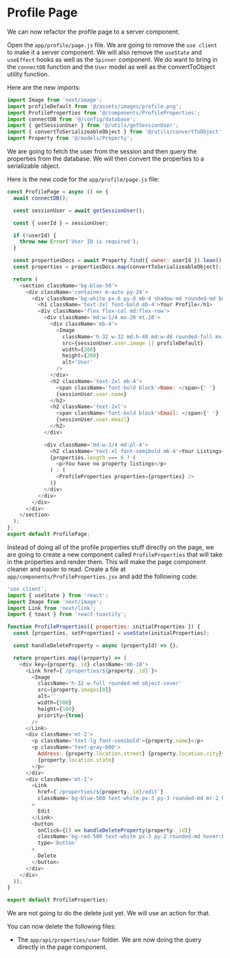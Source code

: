 # Profile Page

We can now refactor the profile page to a server component.

Open the `app/profile/page.js` file. We are going to remove the `use client` to make it a server component. We will also remove the `useState` and `useEffect` hooks as well as the `Spinner` component. We do want to bring in the `connectDB` function and the `User` model as well as the convertToObject utility function.

Here are the new imports:

```javascript
import Image from 'next/image';
import profileDefault from '@/assets/images/profile.png';
import ProfileProperties from '@/components/ProfileProperties';
import connectDB from '@/config/database';
import { getSessionUser } from '@/utils/getSessionUser';
import { convertToSerializeableObject } from '@/utils/convertToObject';
import Property from '@/models/Property';
```

We are going to fetch the user from the session and then query the properties from the database. We will then convert the properties to a serializable object.

Here is the new code for the `app/profile/page.js` file:

```javascript
const ProfilePage = async () => {
  await connectDB();

  const sessionUser = await getSessionUser();

  const { userId } = sessionUser;

  if (!userId) {
    throw new Error('User ID is required');
  }

  const propertiesDocs = await Property.find({ owner: userId }).lean();
  const properties = propertiesDocs.map(convertToSerializeableObject);

  return (
    <section className='bg-blue-50'>
      <div className='container m-auto py-24'>
        <div className='bg-white px-6 py-8 mb-4 shadow-md rounded-md border m-4 md:m-0'>
          <h1 className='text-3xl font-bold mb-4'>Your Profile</h1>
          <div className='flex flex-col md:flex-row'>
            <div className='md:w-1/4 mx-20 mt-10'>
              <div className='mb-4'>
                <Image
                  className='h-32 w-32 md:h-48 md:w-48 rounded-full mx-auto md:mx-0'
                  src={sessionUser.user.image || profileDefault}
                  width={200}
                  height={200}
                  alt='User'
                />
              </div>
              <h2 className='text-2xl mb-4'>
                <span className='font-bold block'>Name: </span>{' '}
                {sessionUser.user.name}
              </h2>
              <h2 className='text-2xl'>
                <span className='font-bold block'>Email: </span>{' '}
                {sessionUser.user.email}
              </h2>
            </div>

            <div className='md:w-3/4 md:pl-4'>
              <h2 className='text-xl font-semibold mb-4'>Your Listings</h2>
              {properties.length === 0 ? (
                <p>You have no property listings</p>
              ) : (
                <ProfileProperties properties={properties} />
              )}
            </div>
          </div>
        </div>
      </div>
    </section>
  );
};
export default ProfilePage;
```

Instead of doing all of the profile properties stuff directly on the page, we are going to create a new component called `ProfileProperties` that will take in the properties and render them. This will make the page component cleaner and easier to read. Create a file at `app/components/ProfileProperties.jsx` and add the following code:

```javascript
'use client';
import { useState } from 'react';
import Image from 'next/image';
import Link from 'next/link';
import { toast } from 'react-toastify';

function ProfileProperties({ properties: initialProperties }) {
  const [properties, setProperties] = useState(initialProperties);

  const handleDeleteProperty = async (propertyId) => {};

  return properties.map((property) => (
    <div key={property._id} className='mb-10'>
      <Link href={`/properties/${property._id}`}>
        <Image
          className='h-32 w-full rounded-md object-cover'
          src={property.images[0]}
          alt=''
          width={500}
          height={100}
          priority={true}
        />
      </Link>
      <div className='mt-2'>
        <p className='text-lg font-semibold'>{property.name}</p>
        <p className='text-gray-600'>
          Address: {property.location.street} {property.location.city}{' '}
          {property.location.state}
        </p>
      </div>
      <div className='mt-2'>
        <Link
          href={`/properties/${property._id}/edit`}
          className='bg-blue-500 text-white px-3 py-3 rounded-md mr-2 hover:bg-blue-600'
        >
          Edit
        </Link>
        <button
          onClick={() => handleDeleteProperty(property._id)}
          className='bg-red-500 text-white px-3 py-2 rounded-md hover:bg-red-600'
          type='button'
        >
          Delete
        </button>
      </div>
    </div>
  ));
}

export default ProfileProperties;
```

We are not going to do the delete just yet. We will use an action for that.

You can now delete the following files:

- The `app/api/properties/user` folder. We are now doing the query directly in the page component.
